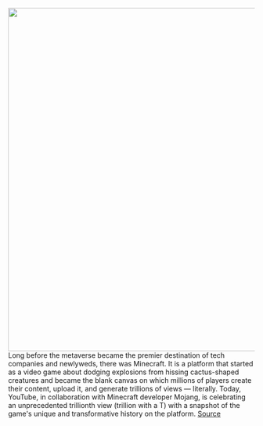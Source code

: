 <img src='https://cdn.vox-cdn.com/thumbor/izWHAdNXX3WiSvcNJVMhkpck3kM=/0x0:1100x774/1200x800/filters:focal(462x299:638x475)/cdn.vox-cdn.com/uploads/chorus_image/image/70278140/Minecraft-360.0.jpg' width='700px' /><br/>
Long before the metaverse became the premier destination of tech companies and newlyweds, there was Minecraft. It is a platform that started as a video game about dodging explosions from hissing cactus-shaped creatures and became the blank canvas on which millions of players create their content, upload it, and generate trillions of views — literally. Today, YouTube, in collaboration with Minecraft developer Mojang, is celebrating an unprecedented trillionth view (trillion with a T) with a snapshot of the game's unique and transformative history on the platform.
<a href='https://www.theverge.com/2021/12/15/22838148/minecraft-1-trillion-views-youtube-mojang-microsoft'> Source <a/>